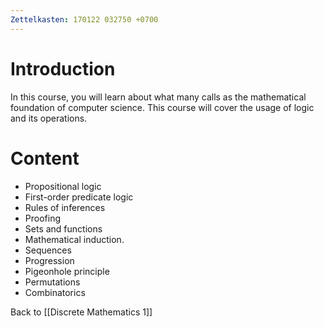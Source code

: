```yaml
---
Zettelkasten: 170122 032750 +0700
---
```

# Introduction
In this course, you will learn about what many calls as the mathematical foundation of computer science. This course will cover the usage of logic and its operations.

# Content
* Propositional logic
* First-order predicate logic
* Rules of inferences
* Proofing
* Sets and functions
* Mathematical induction.
* Sequences
* Progression
* Pigeonhole principle
* Permutations
* Combinatorics

Back to [[Discrete Mathematics 1]]